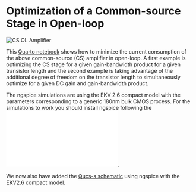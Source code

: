 # Optimization of a Common-source Stage in Open-loop

![CS OL Amplifier](/Amplifiers/Basic/CS%20CL%20Optimization/Figures/CS_OL_schematic.png)

This [Quarto notebook](/Amplifiers/Basic/CS%20OL%20Optimization/CS_OL_optimization_with_CF.pdf) shows how to minimize the current consumption of the above common-source (CS) amplifier in open-loop. A first example is optimizing the CS stage for a given gain-bandwidth product for a given transistor length and the second example is taking advantage of the additional degree of freedom on the transistor length to simultaneously optimize for a given DC gain and gain-bandwidth product.

The ngspice simulations are using the EKV 2.6 compact model with the parameters corresponding to a generic 180nm bulk CMOS process. For the simulations to work you should install ngspice following the ![ngspice installation instructions](/ngspice_installation.md).

We now also have added the [Qucs-s schematic](/Amplifiers/Basic/CS%20CL%20Optimization/Simulations/qucs-s/README.md) using ngspice with the EKV2.6 compact model.
